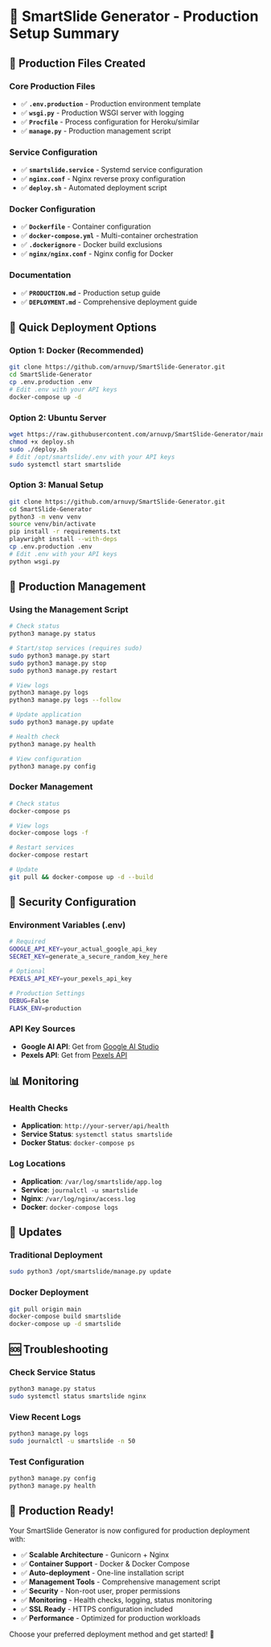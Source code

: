 # 🎯 SmartSlide Generator - Production Setup Summary

## 📁 Production Files Created

### Core Production Files
- ✅ **`.env.production`** - Production environment template
- ✅ **`wsgi.py`** - Production WSGI server with logging
- ✅ **`Procfile`** - Process configuration for Heroku/similar
- ✅ **`manage.py`** - Production management script

### Service Configuration
- ✅ **`smartslide.service`** - Systemd service configuration
- ✅ **`nginx.conf`** - Nginx reverse proxy configuration
- ✅ **`deploy.sh`** - Automated deployment script

### Docker Configuration
- ✅ **`Dockerfile`** - Container configuration
- ✅ **`docker-compose.yml`** - Multi-container orchestration
- ✅ **`.dockerignore`** - Docker build exclusions
- ✅ **`nginx/nginx.conf`** - Nginx config for Docker

### Documentation
- ✅ **`PRODUCTION.md`** - Production setup guide
- ✅ **`DEPLOYMENT.md`** - Comprehensive deployment guide

## 🚀 Quick Deployment Options

### Option 1: Docker (Recommended)
```bash
git clone https://github.com/arnuvp/SmartSlide-Generator.git
cd SmartSlide-Generator
cp .env.production .env
# Edit .env with your API keys
docker-compose up -d
```

### Option 2: Ubuntu Server
```bash
wget https://raw.githubusercontent.com/arnuvp/SmartSlide-Generator/main/deploy.sh
chmod +x deploy.sh
sudo ./deploy.sh
# Edit /opt/smartslide/.env with your API keys
sudo systemctl start smartslide
```

### Option 3: Manual Setup
```bash
git clone https://github.com/arnuvp/SmartSlide-Generator.git
cd SmartSlide-Generator
python3 -m venv venv
source venv/bin/activate
pip install -r requirements.txt
playwright install --with-deps
cp .env.production .env
# Edit .env with your API keys
python wsgi.py
```

## 🔧 Production Management

### Using the Management Script
```bash
# Check status
python3 manage.py status

# Start/stop services (requires sudo)
sudo python3 manage.py start
sudo python3 manage.py stop
sudo python3 manage.py restart

# View logs
python3 manage.py logs
python3 manage.py logs --follow

# Update application
sudo python3 manage.py update

# Health check
python3 manage.py health

# View configuration
python3 manage.py config
```

### Docker Management
```bash
# Check status
docker-compose ps

# View logs
docker-compose logs -f

# Restart services
docker-compose restart

# Update
git pull && docker-compose up -d --build
```

## 🔐 Security Configuration

### Environment Variables (.env)
```bash
# Required
GOOGLE_API_KEY=your_actual_google_api_key
SECRET_KEY=generate_a_secure_random_key_here

# Optional
PEXELS_API_KEY=your_pexels_api_key

# Production Settings
DEBUG=False
FLASK_ENV=production
```

### API Key Sources
- **Google AI API**: Get from [Google AI Studio](https://aistudio.google.com/)
- **Pexels API**: Get from [Pexels API](https://www.pexels.com/api/)

## 📊 Monitoring

### Health Checks
- **Application**: `http://your-server/api/health`
- **Service Status**: `systemctl status smartslide`
- **Docker Status**: `docker-compose ps`

### Log Locations
- **Application**: `/var/log/smartslide/app.log`
- **Service**: `journalctl -u smartslide`
- **Nginx**: `/var/log/nginx/access.log`
- **Docker**: `docker-compose logs`

## 🔄 Updates

### Traditional Deployment
```bash
sudo python3 /opt/smartslide/manage.py update
```

### Docker Deployment
```bash
git pull origin main
docker-compose build smartslide
docker-compose up -d smartslide
```

## 🆘 Troubleshooting

### Check Service Status
```bash
python3 manage.py status
sudo systemctl status smartslide nginx
```

### View Recent Logs
```bash
python3 manage.py logs
sudo journalctl -u smartslide -n 50
```

### Test Configuration
```bash
python3 manage.py config
python3 manage.py health
```

## 🎉 Production Ready!

Your SmartSlide Generator is now configured for production deployment with:

- ✅ **Scalable Architecture** - Gunicorn + Nginx
- ✅ **Container Support** - Docker & Docker Compose
- ✅ **Auto-deployment** - One-line installation script
- ✅ **Management Tools** - Comprehensive management script
- ✅ **Security** - Non-root user, proper permissions
- ✅ **Monitoring** - Health checks, logging, status monitoring
- ✅ **SSL Ready** - HTTPS configuration included
- ✅ **Performance** - Optimized for production workloads

Choose your preferred deployment method and get started! 🚀
